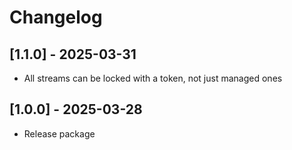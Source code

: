 # Changelog

## [1.1.0] - 2025-03-31

* All streams can be locked with a token, not just managed ones

## [1.0.0] - 2025-03-28

* Release package